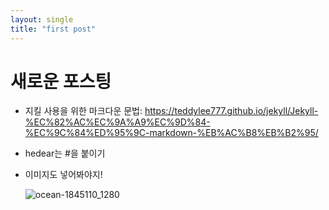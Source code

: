 ```yaml
---
layout: single
title: "first post"
---
```


# 새로운 포스팅
 - 지킬 사용을 위한 마크다운 문법: https://teddylee777.github.io/jekyll/Jekyll-%EC%82%AC%EC%9A%A9%EC%9D%84-%EC%9C%84%ED%95%9C-markdown-%EB%AC%B8%EB%B2%95/

 - hedear는 #을 붙이기

 - 이미지도 넣어봐야지!

   

   ![ocean-1845110_1280](C:/Users/Yubin/Documents/GitHub/codyub.github.io/images/2023-09-04-first_post/ocean-1845110_1280-1693884262051-7.jpg)

   

